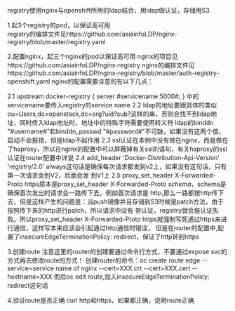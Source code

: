 registry使用nginx与openshift所用的ldap结合，用ldap做认证，存储用S3.

1.起3个registry的pod，以保证高可用  
registry的编排文件见https://github.com/asiainfoLDP/nginx-registry/blob/master/registry.yaml

2.配置nginx，起三个nginx的pod以保证高可用
nginx的项目见https://github.com/asiainfoLDP/nginx-registry
nginx的编排文件见https://github.com/asiainfoLDP/nginx-registry/blob/master/auth-registry-openshift.yaml
nginx的配置需要注意的有以下几点：
    
  2.1 upstream docker-registry {
  server #servicename:5000#;
  }
  中的servicename要传入registry的service name
  2.2 ldap的地址要跟具体的类似ou=Users,dc=openstack,dc=org?uid?sub?这样的串，否则会找不到ldap地址，同时传入ldap地址时，地址中的特殊字符需要使用转义符
      ldap的binddn "#username#"和binddn_passwd "#password#"不可缺，如果没有这两个值，启动不会报错，但是ldap不起作用
  2.3 ssl认证在本例中没有做在nginx，而是做在了haproxy，所以在nginx的配置中可以屏蔽掉有关ssl的语句，有关haproxy的ssl认证在router配置中详说
  2.4 add_header 'Docker-Distribution-Api-Version' 'registry/2.0' always这句话是确保每次请求都发到v2上，如果没有这句话，只有第一次请求会到V2，后面会发
      到V1上
  2.5 proxy_set_header X-Forwarded-Proto https原本是proxy_set_header X-Forwarded-Proto $schema，$schema是确保首次发出的请求会一路传下去，例如首次请求是
      http,那么一路都按http传下去，但是这样产生的问题是：当push镜像并且存储到S3时候是patch方法，由于按照传下来的http进行patch，所以请求中没有
      带认证，registry就会报认证失败。所以proxy_set_header X-Forwarded-Proto https就强制写死通过https来进行通信，这样写本来应该会引起通过http通信时错误，
      但是在router的配置中,配置了insecureEdgeTerminationPolicy: redirect，保证了http转到https

3.创建route
注意这里的router的创建要通过命令行方式，不要通过expose svc的方式再去修改route的方式！
创建router的命令：oc create route edge --service=service name of nginx --cert=XXX.crt --cert=XXX.cert --hostname=XXX
而后oc edit route,加入insecureEdgeTerminationPolicy: redirect这句话

4.验证route是否正确
curl http和https，如果都正确，说明route正确
  

